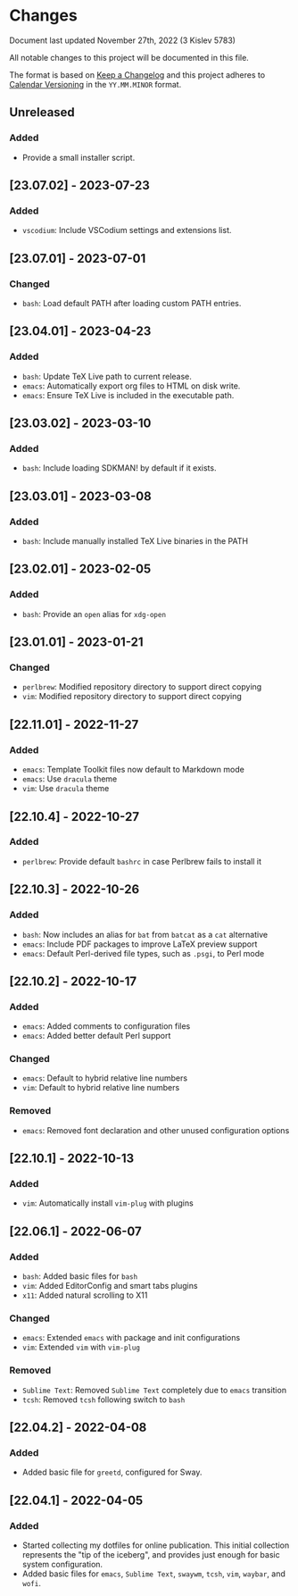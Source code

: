 # Changes

Document last updated November 27th, 2022 (3 Kislev 5783)

All notable changes to this project will be documented in this file.

The format is based on [Keep a Changelog](https://keepachangelog.com/en/1.0.0/)
and this project adheres to [Calendar Versioning](https://calver.org/) in the
`YY.MM.MINOR` format.

## Unreleased

### Added
- Provide a small installer script.

## [23.07.02] - 2023-07-23

### Added
- `vscodium`: Include VSCodium settings and extensions list.

## [23.07.01] - 2023-07-01

### Changed
- `bash`: Load default PATH after loading custom PATH entries.

## [23.04.01] - 2023-04-23

### Added
- `bash`: Update TeX Live path to current release.
- `emacs`: Automatically export org files to HTML on disk write.
- `emacs`: Ensure TeX Live is included in the executable path.

## [23.03.02] - 2023-03-10

### Added
- `bash`: Include loading SDKMAN! by default if it exists.

## [23.03.01] - 2023-03-08

### Added
- `bash`: Include manually installed TeX Live binaries in the PATH

## [23.02.01] - 2023-02-05

### Added
- `bash`: Provide an `open` alias for `xdg-open`

## [23.01.01] - 2023-01-21

### Changed
- `perlbrew`: Modified repository directory to support direct copying
- `vim`: Modified repository directory to support direct copying

## [22.11.01] - 2022-11-27

### Added
- `emacs`: Template Toolkit files now default to Markdown mode
- `emacs`: Use `dracula` theme
- `vim`: Use `dracula` theme

## [22.10.4] - 2022-10-27

### Added
- `perlbrew`: Provide default `bashrc` in case Perlbrew fails to install it

## [22.10.3] - 2022-10-26

### Added
- `bash`: Now includes an alias for `bat` from `batcat` as a `cat` alternative
- `emacs`: Include PDF packages to improve LaTeX preview support
- `emacs`: Default Perl-derived file types, such as `.psgi`, to Perl mode

## [22.10.2] - 2022-10-17

### Added
- `emacs`: Added comments to configuration files
- `emacs`: Added better default Perl support

### Changed
- `emacs`: Default to hybrid relative line numbers
- `vim`: Default to hybrid relative line numbers

### Removed
- `emacs`: Removed font declaration and other unused configuration options

## [22.10.1] - 2022-10-13

### Added
- `vim`: Automatically install `vim-plug` with plugins

## [22.06.1] - 2022-06-07

### Added
- `bash`: Added basic files for `bash`
- `vim`: Added EditorConfig and smart tabs plugins
- `x11`: Added natural scrolling to X11

### Changed
- `emacs`: Extended `emacs` with package and init configurations
- `vim`: Extended `vim` with `vim-plug`

### Removed
- `Sublime Text`: Removed `Sublime Text` completely due to `emacs` transition
- `tcsh`: Removed `tcsh` following switch to `bash`

## [22.04.2] - 2022-04-08

### Added
- Added basic file for `greetd`, configured for Sway.

## [22.04.1] - 2022-04-05

### Added
- Started collecting my dotfiles for online publication. This initial collection
represents the "tip of the iceberg", and provides just enough for basic system
configuration.
- Added basic files for `emacs`, `Sublime Text`, `swaywm`, `tcsh`, `vim`,
`waybar`, and `wofi`.
